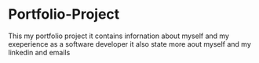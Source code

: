 # Portfolio-Project
This my portfolio project 
it contains infornation about myself and my exeperience as a software developer 
it also state more aout myself and my linkedin and emails
